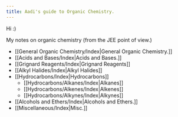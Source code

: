 ```yaml
---
title: Aadi's guide to Organic Chemistry.
---
```

Hi :)

My notes on organic chemistry (from the JEE point of view.)

- [[General Organic Chemistry/Index|General Organic Chemistry.]]
- [[Acids and Bases/Index|Acids and Bases.]]
- [[Grignard Reagents/Index|Grignard Reagents]]
- [[Alkyl Halides/Index|Alkyl Halides]]
- [[Hydrocarbons/Index|Hydrocarbons]]
	- [[Hydrocarbons/Alkanes/Index|Alkanes]]
	- [[Hydrocarbons/Alkenes/Index|Alkenes]]
	- [[Hydrocarbons/Alkynes/Index|Alkynes]]
- [[Alcohols and Ethers/Index|Alcohols and Ethers.]]
- [[Miscellaneous/Index|Misc.]]